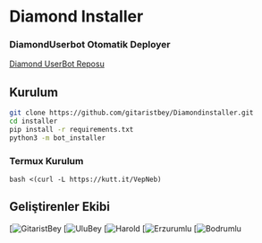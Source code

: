 # Diamond Installer

### DiamondUserbot Otomatik Deployer

[Diamond UserBot Reposu](https://github.com/gitaristbey/DiamondUserbot)

## Kurulum
```sh
git clone https://github.com/gitaristbey/Diamondinstaller.git
cd installer
pip install -r requirements.txt
python3 -m bot_installer
```

### Termux Kurulum

``` bash <(curl -L https://kutt.it/VepNeb) ```

## Geliştirenler Ekibi

[![GitaristBey](https://t.me/gitaristbey)
[![UluBey](https://t.me/reis_ulubeyy)
[![Harold](https://t.me/Gryffindor0Harold)
[![Erzurumlu](https://t.me/ByMisakiMey)
[![Bodrumlu](https://t.me/Bodrumlubebekk)

